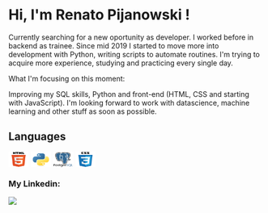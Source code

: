 <h1>Hi, I'm Renato Pijanowski !</h1>

Currently searching for a new oportunity as developer. I worked before in backend as trainee.
Since mid 2019 I started to move more into development with Python, writing scripts to automate routines. I'm trying to acquire more experience, studying and
practicing every single day.

What I'm focusing on this moment:

Improving my SQL skills, Python and front-end (HTML, CSS and starting with JavaScript). I'm looking forward to work with datascience, machine learning and other
stuff as soon as possible.

<h2>Languages</h2>
<div style="display: inline_block">
  <img align="center" alt="Renato_HTML" height="30" width="40" src="https://raw.githubusercontent.com/devicons/devicon/1119b9f84c0290e0f0b38982099a2bd027a48bf1/icons/html5/html5-original-wordmark.svg">
  <img align="center" alt="Renato_PYTHON" height="30" width="40" src="https://raw.githubusercontent.com/devicons/devicon/1119b9f84c0290e0f0b38982099a2bd027a48bf1/icons/python/python-original.svg">
  <img align="center" alt="Renato_PSQL" height="30" width="40" src="https://raw.githubusercontent.com/devicons/devicon/1119b9f84c0290e0f0b38982099a2bd027a48bf1/icons/postgresql/postgresql-original-wordmark.svg">
  <img align="center" alt="Renato_PSQL" height="30" width="40" src="https://raw.githubusercontent.com/devicons/devicon/1119b9f84c0290e0f0b38982099a2bd027a48bf1/icons/css3/css3-original-wordmark.svg">
</div> 

<h3>My Linkedin:</h3>
<div>
  <a href="https://www.linkedin.com/in/renato-pijanowski-b2697b1b0/"><img src="https://img.shields.io/badge/LinkedIn-0077B5?style=for-the-badge&logo=linkedin&logoColor=white)](https://img.shields.io/badge/LinkedIn-0077B5?style=for-the-badge&logo=linkedin&logoColor=white"></a>
</div>
